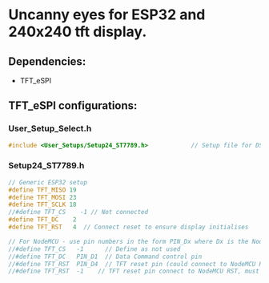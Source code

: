 # Uncanny eyes for ESP32 and 240x240 tft display.

## Dependencies:
- TFT_eSPI

## TFT_eSPI configurations:

### User_Setup_Select.h
```C
#include <User_Setups/Setup24_ST7789.h>            // Setup file for DSTIKE/ESP32/ESP8266 configured for ST7789 240 x 240
```

### Setup24_ST7789.h
```C
// Generic ESP32 setup
#define TFT_MISO 19
#define TFT_MOSI 23
#define TFT_SCLK 18
//#define TFT_CS    -1 // Not connected
#define TFT_DC    2
#define TFT_RST   4  // Connect reset to ensure display initialises

// For NodeMCU - use pin numbers in the form PIN_Dx where Dx is the NodeMCU pin designation
//#define TFT_CS   -1      // Define as not used
//#define TFT_DC   PIN_D1  // Data Command control pin
//#define TFT_RST  PIN_D4  // TFT reset pin (could connect to NodeMCU RST, see next line)
//#define TFT_RST  -1    // TFT reset pin connect to NodeMCU RST, must also then add 10K pull down to TFT SCK
```

